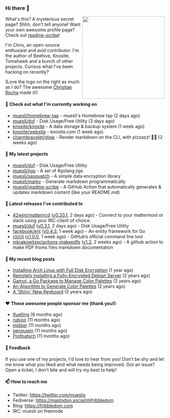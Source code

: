 ### Hi there 👋

<img align="right" src="https://raw.githubusercontent.com/muesli/muesli/master/assets/termenv.png" width="260">

What's this? A mysterious secret page? Shhh, don't tell anyone!
Want your own awesome profile page? Check out [readme-scribe](https://github.com/muesli/readme-scribe)!

I'm Chris, an open-source enthusiast and avid contributor. I'm the author of Beehive, Knoxite, Tomahawk and a bunch
of other projects. Curious what I've been hacking on recently?

(Love the logo on the right as much as I do? The awesome [Christian Rocha](https://github.com/meowgorithm/) made it!)

#### 👷 Check out what I'm currently working on

- [muesli/homebrew-tap](https://github.com/muesli/homebrew-tap) - muesli&#39;s Homebrew tap (2 days ago)
- [muesli/duf](https://github.com/muesli/duf) - Disk Usage/Free Utility (3 days ago)
- [knoxite/knoxite](https://github.com/knoxite/knoxite) - A data storage &amp; backup system (1 week ago)
- [knoxite/website](https://github.com/knoxite/website) - knoxite.com (1 week ago)
- [charmbracelet/glow](https://github.com/charmbracelet/glow) - Render markdown on the CLI, with pizzazz! 💅🏻 (2 weeks ago)

#### 🌱 My latest projects

- [muesli/duf](https://github.com/muesli/duf) - Disk Usage/Free Utility
- [muesli/jigo](https://github.com/muesli/jigo) - A set of #golang jigs
- [muesli/sasquatch](https://github.com/muesli/sasquatch) - A simple data encryption library
- [muesli/marky](https://github.com/muesli/marky) - Generate markdown programmatically
- [muesli/readme-scribe](https://github.com/muesli/readme-scribe) - A GitHub Action that automatically generates &amp; updates markdown content (like your README.md)

#### 🔭 Latest releases I've contributed to

- [42wim/matterircd](https://github.com/42wim/matterircd) ([v0.20.1](https://github.com/42wim/matterircd/releases/tag/v0.20.1), 2 days ago) - Connect to your mattermost or slack using your IRC-client of choice.
- [muesli/duf](https://github.com/muesli/duf) ([v0.3.1](https://github.com/muesli/duf/releases/tag/v0.3.1), 2 days ago) - Disk Usage/Free Utility
- [facebook/ent](https://github.com/facebook/ent) ([v0.4.3](https://github.com/facebook/ent/releases/tag/v0.4.3), 1 week ago) - An entity framework for Go
- [cli/cli](https://github.com/cli/cli) ([v1.0.0](https://github.com/cli/cli/releases/tag/v1.0.0), 1 week ago) - GitHub’s official command line tool
- [mkrakowitzer/actions-makepdfs](https://github.com/mkrakowitzer/actions-makepdfs) ([v1.2](https://github.com/mkrakowitzer/actions-makepdfs/releases/tag/v1.2), 2 weeks ago) - A github action to make PDF froms files markdown documentation

#### 📜 My recent blog posts

- [Installing Arch Linux with Full Disk Encryption](https://fribbledom.com/posts/encrypted-arch-install/) (1 year ago)
- [Remotely Installing a Fully-Encrypted Debian Server](https://fribbledom.com/posts/encrypted-remote-debian-install/) (2 years ago)
- [Gamut, a Go Package to Manage Color Palettes](https://fribbledom.com/posts/gamut-package-to-handle-color-palettes/) (2 years ago)
- [An Algorithm to Generate Color Palettes](https://fribbledom.com/posts/an-algorithm-to-generate-color-palettes/) (2 years ago)
- [A &#39;Shiny&#39; New Keyboard](https://fribbledom.com/posts/a-shiny-new-keyboard/) (2 years ago)

#### ❤️ These awesome people sponsor me (thank you!)

- [lfuelling](https://github.com/lfuelling) (6 months ago)
- [rubiojr](https://github.com/rubiojr) (11 months ago)
- [midzer](https://github.com/midzer) (11 months ago)
- [penguwin](https://github.com/penguwin) (11 months ago)
- [Profpatsch](https://github.com/Profpatsch) (11 months ago)

#### 💬 Feedback

If you use one of my projects, I'd love to hear from you! Don't be shy and let me know what you liked
and what needs being improved. Got an issue? Open a ticket, I don't bite and will try my best to help!

#### 📫 How to reach me

- Twitter: https://twitter.com/mueslix
- Fediverse: https://mastodon.social/@fribbledom
- Blog: https://fribbledom.com
- IRC: muesli on freenode
